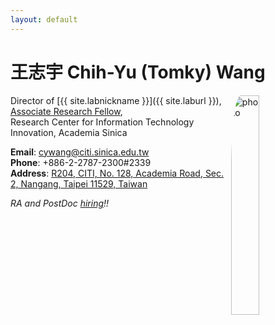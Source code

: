 ```yaml
---
layout: default
---
```

# 王志宇 Chih-Yu (Tomky) Wang
<img src="../img/cywang_small.jpg" alt="photo" width="30%" style="max-width:230px;float:right;border-radius: 10%;" />

Director of [{{ site.labnickname }}]({{ site.laburl }}),  
[Associate Research Fellow](http://www.citi.sinica.edu.tw/pages/cywang/index_zh.html),  
Research Center for Information Technology Innovation, Academia Sinica  

**Email**: <cywang@citi.sinica.edu.tw>  
**Phone**: +886-2-2787-2300#2339  
**Address**: [R204, CITI, No. 128, Academia Road, Sec. 2, Nangang, Taipei 11529, Taiwan](https://www.google.com.tw/maps/@25.0419578,121.6152897,20z)

*RA and PostDoc [hiring](recruit/)!!*
